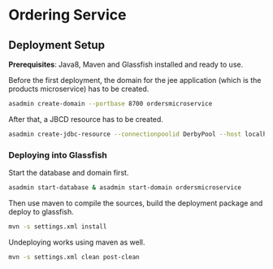 Ordering Service
================

## Deployment Setup

**Prerequisites**: Java8, Maven and Glassfish installed and ready to use.

Before the first deployment, the domain for the jee application (which is the products microservice) has to be created.


```bash
asadmin create-domain --portbase 8700 ordersmicroservice
```

After that, a JBCD resource has to be created.

```bash
asadmin create-jdbc-resource --connectionpoolid DerbyPool --host localhost --port 8748  jdbc/CoCoMEOrdersServiceDB
```

### Deploying into Glassfish

Start the database and domain first.

```bash
asadmin start-database & asadmin start-domain ordersmicroservice
```

Then use maven to compile the sources, build the deployment package and deploy to glassfish.

```bash
mvn -s settings.xml install
```

Undeploying works using maven as well.

```bash
mvn -s settings.xml clean post-clean
```
